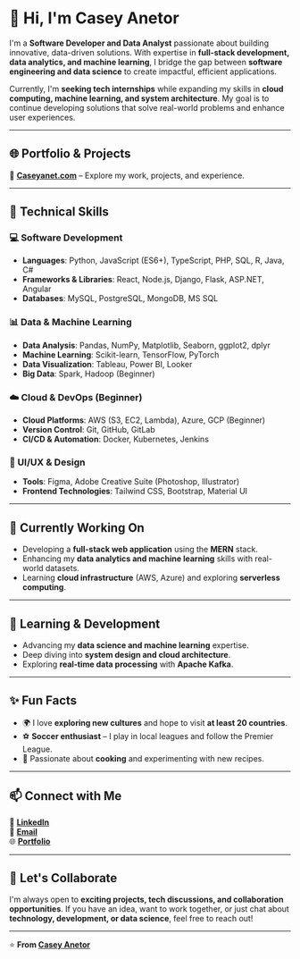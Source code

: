 # 👋 Hi, I'm Casey Anetor

I'm a **Software Developer and Data Analyst** passionate about building innovative, data-driven solutions. With expertise in **full-stack development, data analytics, and machine learning**, I bridge the gap between **software engineering and data science** to create impactful, efficient applications. 

Currently, I'm **seeking tech internships** while expanding my skills in **cloud computing, machine learning, and system architecture**. My goal is to continue developing solutions that solve real-world problems and enhance user experiences.

---

## 🌐 Portfolio & Projects
🚀 **[Caseyanet.com](https://caseyanet.com)** – Explore my work, projects, and experience.

---

## 🔧 Technical Skills

### **💻 Software Development**
- **Languages**: Python, JavaScript (ES6+), TypeScript, PHP, SQL, R, Java, C#
- **Frameworks & Libraries**: React, Node.js, Django, Flask, ASP.NET, Angular
- **Databases**: MySQL, PostgreSQL, MongoDB, MS SQL

### **📊 Data & Machine Learning**
- **Data Analysis**: Pandas, NumPy, Matplotlib, Seaborn, ggplot2, dplyr
- **Machine Learning**: Scikit-learn, TensorFlow, PyTorch
- **Data Visualization**: Tableau, Power BI, Looker
- **Big Data**: Spark, Hadoop (Beginner)

### **☁️ Cloud & DevOps** (Beginner)
- **Cloud Platforms**: AWS (S3, EC2, Lambda), Azure, GCP (Beginner)
- **Version Control**: Git, GitHub, GitLab
- **CI/CD & Automation**: Docker, Kubernetes, Jenkins

### **🎨 UI/UX & Design**
- **Tools**: Figma, Adobe Creative Suite (Photoshop, Illustrator)
- **Frontend Technologies**: Tailwind CSS, Bootstrap, Material UI

---

## 🔭 Currently Working On
- Developing a **full-stack web application** using the **MERN** stack.
- Enhancing my **data analytics and machine learning** skills with real-world datasets.
- Learning **cloud infrastructure** (AWS, Azure) and exploring **serverless computing**.

---

## 🌱 Learning & Development
- Advancing my **data science and machine learning** expertise.
- Deep diving into **system design and cloud architecture**.
- Exploring **real-time data processing** with **Apache Kafka**.

---

## ✨ Fun Facts
- 🌍 I love **exploring new cultures** and hope to visit **at least 20 countries**.
- ⚽ **Soccer enthusiast** – I play in local leagues and follow the Premier League.
- 🍳 Passionate about **cooking** and experimenting with new recipes.

---

## 📫 Connect with Me
📌 **[LinkedIn](https://www.linkedin.com/in/caseyae/)**  
📧 **[Email](mailto:caseyanetor@gmail.com)**  
🌐 **[Portfolio](https://caseyanet.com)**  

---

## 🤝 Let's Collaborate
I'm always open to **exciting projects, tech discussions, and collaboration opportunities**. If you have an idea, want to work together, or just chat about **technology, development, or data science**, feel free to reach out!

---

⭐ **From [Casey Anetor](https://github.com/caseyanetor)**
